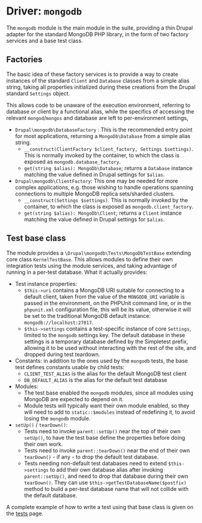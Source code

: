 # Driver: `mongodb`

The `mongodb` module is the main module in the suite, providing a thin Drupal
adapter for the standard MongoDB PHP library, in the form of two factory
services and a base test class.


## Factories

The basic idea of these factory services is to provide a way to create
instances of the standard `Client` and `Database` classes from a simple alias
string, taking all properties initialized during these creations from the
Drupal standard `Settings` object.

This allows code to be unaware of the execution environment, referring to
database or client by a functional alias, while the specifics of accessing
the relevant `mongod`/`mongos` and database are left to per-environment
settings,

* `Drupal\mongodb\DatabaseFactory` : This is the recommended entry point for
  most applications, returning a `MongoDb\Database` from a simple alias string.
    * `__construct(ClientFactory $client_factory, Settings $settings)`. This is
      normally invoked by the container, to which the class is exposed as
      `mongodb.database_factory`.
    * `get(string $alias): MongoDb\Database`; returns a `Database` instance
      matching the value defined in Drupal settings for `$alias`.
* `Drupal\mongodb\ClientFactory`: This one may be needed for more complex
  applications, e.g. those wishing to handle operations spanning connections
  to multiple MongoDB replica sets/sharded clusters.
    * `__construct(Settings $settings)`. This is normally invoked by the
      container, to which the class is exposed as `mongodb.client_factory`.
    * `get(string $alias): MongoDb\Client`; returns a `Client` instance matching
      the value defined in Drupal settings for `$alias`.


## Test base class

The module provides a `\Drupal\mongodb\Tests\MongoDbTestBase` extending core
class `KernelTestBase`. This allows modules to define their own integration
tests using the module services, and taking advantage of running in a per-test
database. What it actually provides:

* Test instance properties:
    * `$this->uri` contains a MongoDB URI suitable for connecting to a default
    client, taken from the value of the `MONGODB_URI` variable is passed in the
    environment, on the PHPUnit command line, or in the `phpunit.xml`
    configuration file, this will be its value, otherwise it will be set to the
    traditional MongoDB default instance: `mongodb://localhost:27017`.
    * `$this->settings` contains a test-specific instance of core `Settings`,
    limited to the `mongodb` settings key. The default database in these
    settings is a temporary database defined by the Simpletest prefix, allowing
    it to be used without interacting with the rest of the site, and dropped
    during test teardown.
* Constants: in addition to the ones used by the `mongodb` tests, the base test
  defines constants usable by child tests:
    * `CLIENT_TEST_ALIAS` is the alias for the default MongoDB test client
    * `DB_DEFAULT_ALIAS` is the alias for the default test database
* Modules:
    * The test base enabled the `mongodb` modules, since all modules using MongoDB
    are expected to depend on it.
    * Module tests will typically want their own module enabled, so they will need
    to add to `static::$modules` instead of redefining it, to avoid losing the
    `mongodb` module.
* `setUp()` / `tearDown()`:
    * Tests need to invoke `parent::setUp()` near the top of their own `setUp()`,
      to have the test base define the properties before doing their own work.
    * Tests need to invoke `parent::tearDown()` near the end of their own
      `tearDown()` - if any - to drop the default test database.
    * Tests needing non-default test databases need to extend `$this->settings`
      to add their own database alias after invoking `parent::setUp()`, and need
      to drop that database during their own `tearDown()`. They can use
      `$this->getTestDatabaseName($postfix)` method to build a per-test
      database name that will not collide with the default database.

A complete example of how to write a test using that base class is given on the
[tests] page.

[tests]: /tests